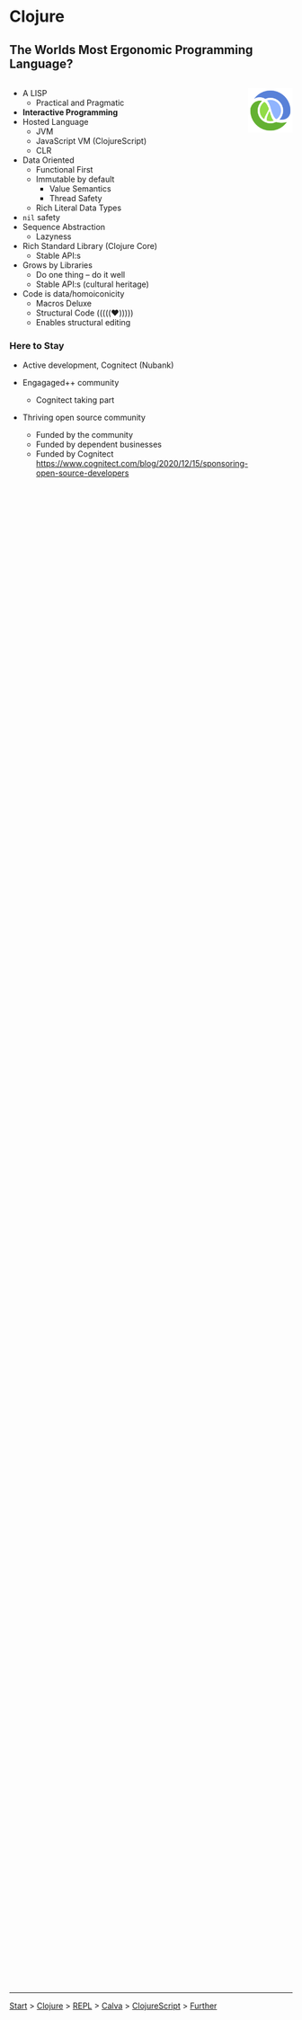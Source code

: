 <div style="height: 88vh;">

# Clojure

## The Worlds Most Ergonomic Programming Language?

<div style="display: flex; flex-direction: row; justify-content: space-between; height: 76%; overflow-y: auto; ">

  <div style="display: flex; flex: 8;">
    <div>

* A LISP
    * Practical and Pragmatic 
* **Interactive Programming**
* Hosted Language
    * JVM
    * JavaScript VM (ClojureScript)
    * CLR
* Data Oriented
    * Functional First
    * Immutable by default
        * Value Semantics
        * Thread Safety
    * Rich Literal Data Types
* `nil` safety
* Sequence Abstraction
    * Lazyness
* Rich Standard Library (Clojure Core)
    * Stable API:s 
* Grows by Libraries
    * Do one thing – do it well
    * Stable API:s (cultural heritage)
* Code is data/homoiconicity
    * Macros Deluxe
    * Structural Code (((((♥️)))))
    * Enables structural editing

### Here to Stay
* Active development, Cognitect (Nubank)
* Engagaged++ community
    * Cognitect taking part
* Thriving open source community
    * Funded by the community
    * Funded by dependent businesses
    * Funded by Cognitect <br>https://www.cognitect.com/blog/2020/12/15/sponsoring-open-source-developers

    </div>
  </div>
  <div style="display: flex; flex: 4; flex-direction: column; position: sticky; top: 0;">

![](clj.png)

  </div>
</div>


</div>

---

[Start](hello.md) > [Clojure](clojure.md) > [REPL](repl.md) > [Calva](calva.md) > [ClojureScript](cljsrn.md) > [Further](moar.md)